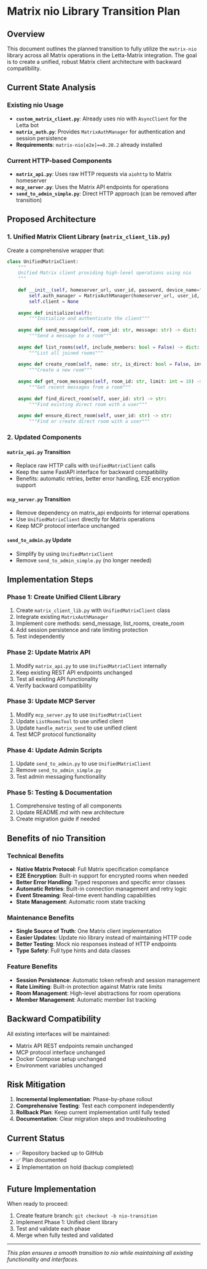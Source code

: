 # Matrix nio Library Transition Plan

## Overview

This document outlines the planned transition to fully utilize the `matrix-nio` library across all Matrix operations in the Letta-Matrix integration. The goal is to create a unified, robust Matrix client architecture with backward compatibility.

## Current State Analysis

### Existing nio Usage
- **`custom_matrix_client.py`**: Already uses nio with `AsyncClient` for the Letta bot
- **`matrix_auth.py`**: Provides `MatrixAuthManager` for authentication and session persistence
- **Requirements**: `matrix-nio[e2e]==0.20.2` already installed

### Current HTTP-based Components
- **`matrix_api.py`**: Uses raw HTTP requests via `aiohttp` to Matrix homeserver
- **`mcp_server.py`**: Uses the Matrix API endpoints for operations
- **`send_to_admin_simple.py`**: Direct HTTP approach (can be removed after transition)

## Proposed Architecture

### 1. Unified Matrix Client Library (`matrix_client_lib.py`)

Create a comprehensive wrapper that:

```python
class UnifiedMatrixClient:
    """
    Unified Matrix client providing high-level operations using nio
    """
    
    def __init__(self, homeserver_url, user_id, password, device_name="letta_matrix"):
        self.auth_manager = MatrixAuthManager(homeserver_url, user_id, password, device_name)
        self.client = None
    
    async def initialize(self):
        """Initialize and authenticate the client"""
        
    async def send_message(self, room_id: str, message: str) -> dict:
        """Send a message to a room"""
        
    async def list_rooms(self, include_members: bool = False) -> dict:
        """List all joined rooms"""
        
    async def create_room(self, name: str, is_direct: bool = False, invite_users: list = None) -> dict:
        """Create a new room"""
        
    async def get_room_messages(self, room_id: str, limit: int = 10) -> dict:
        """Get recent messages from a room"""
        
    async def find_direct_room(self, user_id: str) -> str:
        """Find existing direct room with a user"""
        
    async def ensure_direct_room(self, user_id: str) -> str:
        """Find or create direct room with a user"""
```

### 2. Updated Components

#### `matrix_api.py` Transition
- Replace raw HTTP calls with `UnifiedMatrixClient` calls
- Keep the same FastAPI interface for backward compatibility
- Benefits: automatic retries, better error handling, E2E encryption support

#### `mcp_server.py` Transition  
- Remove dependency on matrix_api endpoints for internal operations
- Use `UnifiedMatrixClient` directly for Matrix operations
- Keep MCP protocol interface unchanged

#### `send_to_admin.py` Update
- Simplify by using `UnifiedMatrixClient`
- Remove `send_to_admin_simple.py` (no longer needed)

## Implementation Steps

### Phase 1: Create Unified Client Library
1. Create `matrix_client_lib.py` with `UnifiedMatrixClient` class
2. Integrate existing `MatrixAuthManager` 
3. Implement core methods: send_message, list_rooms, create_room
4. Add session persistence and rate limiting protection
5. Test independently

### Phase 2: Update Matrix API
1. Modify `matrix_api.py` to use `UnifiedMatrixClient` internally
2. Keep existing REST API endpoints unchanged
3. Test all existing API functionality
4. Verify backward compatibility

### Phase 3: Update MCP Server
1. Modify `mcp_server.py` to use `UnifiedMatrixClient`
2. Update `ListRoomsTool` to use unified client
3. Update `handle_matrix_send` to use unified client
4. Test MCP protocol functionality

### Phase 4: Update Admin Scripts
1. Update `send_to_admin.py` to use `UnifiedMatrixClient`
2. Remove `send_to_admin_simple.py`
3. Test admin messaging functionality

### Phase 5: Testing & Documentation
1. Comprehensive testing of all components
2. Update README.md with new architecture
3. Create migration guide if needed

## Benefits of nio Transition

### Technical Benefits
- **Native Matrix Protocol**: Full Matrix specification compliance
- **E2E Encryption**: Built-in support for encrypted rooms when needed
- **Better Error Handling**: Typed responses and specific error classes
- **Automatic Retries**: Built-in connection management and retry logic
- **Event Streaming**: Real-time event handling capabilities
- **State Management**: Automatic room state tracking

### Maintenance Benefits
- **Single Source of Truth**: One Matrix client implementation
- **Easier Updates**: Update nio library instead of maintaining HTTP code
- **Better Testing**: Mock nio responses instead of HTTP endpoints
- **Type Safety**: Full type hints and data classes

### Feature Benefits
- **Session Persistence**: Automatic token refresh and session management
- **Rate Limiting**: Built-in protection against Matrix rate limits
- **Room Management**: High-level abstractions for room operations
- **Member Management**: Automatic member list tracking

## Backward Compatibility

All existing interfaces will be maintained:
- Matrix API REST endpoints remain unchanged
- MCP protocol interface unchanged  
- Docker Compose setup unchanged
- Environment variables unchanged

## Risk Mitigation

1. **Incremental Implementation**: Phase-by-phase rollout
2. **Comprehensive Testing**: Test each component independently
3. **Rollback Plan**: Keep current implementation until fully tested
4. **Documentation**: Clear migration steps and troubleshooting

## Current Status

- ✅ Repository backed up to GitHub
- ✅ Plan documented
- ⏳ Implementation on hold (backup completed)

## Future Implementation

When ready to proceed:
1. Create feature branch: `git checkout -b nio-transition`
2. Implement Phase 1: Unified client library
3. Test and validate each phase
4. Merge when fully tested and validated

---

*This plan ensures a smooth transition to nio while maintaining all existing functionality and interfaces.*